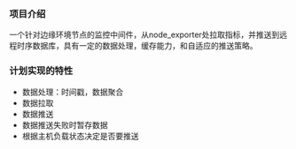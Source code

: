 ### 项目介绍
一个针对边缘环境节点的监控中间件，从node_exporter处拉取指标，并推送到远程时序数据库，具有一定的数据处理，缓存能力，和自适应的推送策略。
### 计划实现的特性
- 数据处理：时间戳，数据聚合
- 数据拉取
- 数据推送
- 数据推送失败时暂存数据
- 根据主机负载状态决定是否要推送
